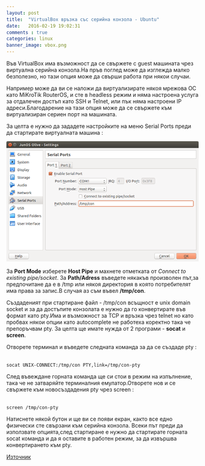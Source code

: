 ```yaml
---
layout: post
title:  "VirtualBox връзка със серийна конзола - Ubuntu"
date:   2016-02-19 19:02:31
comments : true
categories: linux
banner_image: vbox.png
---
```


Във VirtualBox има възможност да се свържете с guest машината чрез виртуална серийна конзола.На пръв поглед може да изглежда малко безполезно, но тази опция може да свърши работа при някои случаи.

Например може да ви се наложи да виртуализирате някоя мрежова ОС като МiKroTik RouterOS, и сте в headless режим и няма настроена услуга за отдалечен достъп като SSH и Telnet, или пък няма настроени IP адреси.Благодарение на тази опция може да се свържете към виртуализиран сериен порт на машината.

За целта е нужно да зададете настройките на меню Serial Ports преди да стартирате виртуалната машина :

![console](https://github.com/etem/etem.github.io/raw/master/assets/images/vboxconsole.png)


За **Port Mode** изберете **Host Pipe** и махнете отметката от *Connect to existing pipe/socket*.
За **Path/Adress** въведете някакъв произволен път,за предпочитане да е в /tmp или някоя директория в която потребителят има права за запис.В случая аз съм въвел **/tmp/con**.

Създаденият при стартиране файл - /tmp/con всъщност е unix domain socket и за да достъпите конзолата е нужно да го конвертирате във формат като pty.Има и възможност за TCP и връзка чрез telnet но като пробвах някои опции като autocomplete не работеха коректно така че препоръчвам pty.
За целта ще имате нужда от 2 програми - **socat** и **screen**.

Отворете терминал и въведете следната команда за да се създаде pty : 

<pre><code>
socat UNIX-CONNECT:/tmp/con PTY,link=/tmp/con-pty
</code></pre>

След въвеждане горната команда ще си стои в режим на изпълнение, така че не затваряйте терминалния емулатор.Отворете нов и се свържете към новосъздадения pty чрез screen : 

<pre><code>
screen /tmp/con-pty
</code></pre>

Натиснете някой бутон и ще ви се появи екран, както все едно физически сте свързани към серийна конзола.
Всеки път преди да използвате опцията,след стартиране е нужно да стартирате горната socat команда и да я оставите в работен режим, за да извършва конвертирането към pty.


[Източник](https://automatthias.wordpress.com/2008/09/13/serial-port-in-virtualbox/)